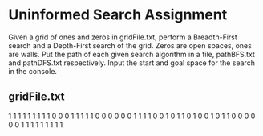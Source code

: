 # Uninformed Search Assignment
Given a grid of ones and zeros in gridFile.txt,
perform a Breadth-First search and a Depth-First search of the grid.
Zeros are open spaces, ones are walls.
Put the path of each given search algorithm in a file, pathBFS.txt and pathDFS.txt respectively.
Input the start and goal space for the search in the console.

## gridFile.txt
1 1 1 1 1 1 1 1
1 0 0 0 1 1 1 1
1 0 0 0 0 0 0 1
1 1 1 0 0 1 0 1
1 0 1 0 0 1 0 1
1 0 0 0 0 0 0 1
1 1 1 1 1 1 1 1
